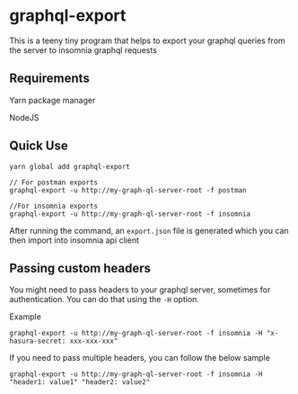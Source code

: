 # graphql-export

This is a teeny tiny program that helps to export your graphql queries from the server to insomnia graphql requests

## Requirements
Yarn package manager

NodeJS

## Quick Use

```
yarn global add graphql-export

// For postman exports
graphql-export -u http://my-graph-ql-server-root -f postman

//For insomnia exports
graphql-export -u http://my-graph-ql-server-root -f insomnia
```

After running the command, an `export.json` file is generated which you can then import into insomnia api client


## Passing custom headers

You might need to pass headers to your graphql server, sometimes for authentication.
You can do that using the `-H` option. 

Example

`graphql-export -u http://my-graph-ql-server-root -f insomnia -H "x-hasura-secret: xxx-xxx-xxx"`

If you need to pass multiple headers, you can follow the below sample

`graphql-export -u http://my-graph-ql-server-root -f insomnia -H "header1: value1" "header2: value2"`
